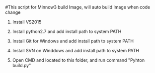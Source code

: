 #This script for Minnow3 build Image, will auto build Image when code change

1. Install VS2015

2. Install python2.7 and add install path to system PATH

3. Install Git for Windows and add install path to system PATH

4. Install SVN on Winddows and add install path to system PATH

5. Open CMD and located to this folder, and run command "Pyhton build.py"